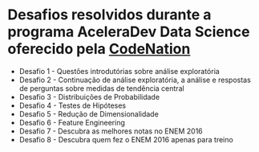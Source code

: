 # Desafios resolvidos durante a programa AceleraDev Data Science oferecido pela [CodeNation](https://codenation.dev/)


- Desafio 1 - Questões introdutórias sobre análise exploratória
- Desafio 2 - Continuação de análise exploratória, a análise e respostas de perguntas sobre medidas de tendência central
- Desafio 3 - Distribuições de Probabilidade
- Desafio 4 - Testes de Hipóteses
- Desafio 5 - Redução de Dimensionalidade
- Desafio 6 - Feature Engineering
- Desafio 7 - Descubra as melhores notas no ENEM 2016
- Desafio 8 - Descubra quem fez o ENEM 2016 apenas para treino 